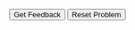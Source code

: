 <div id="sortableTrash" class="sortable-code"></div> 
<div id="sortable" class="sortable-code"></div> 
<div style="clear:both;"></div> 
<p> 
    <input id="feedbackLink" value="Get Feedback" type="button" /> 
    <input id="newInstanceLink" value="Reset Problem" type="button" /> 
</p> 
<script type="text/javascript"> 
(function(){
  var initial = "def read_grades(filename):\n" +
    "    data = {}\n" +
    "    try:\n" +
    "        with open(filename, &#039;r&#039;) as file:\n" +
    "            for line in file:\n" +
    "                line = line.strip()\n" +
    "                if not line or &quot;;&quot; not in line or &quot;:&quot; not in line:\n" +
    "                    continue\n" +
    "                student, rest = line.split(&quot;;&quot;)\n" +
    "                course, grade = rest.split(&quot;:&quot;)              \n" +
    "                if student not in data:\n" +
    "                    data[student] = {}                \n" +
    "                data[student][course] = grade\n" +
    "    except FileNotFoundError:\n" +
    "        print(f&quot;Error: The file {filename} was not found.&quot;)\n" +
    "    return data";
  var parsonsPuzzle = new ParsonsWidget({
    "sortableId": "sortable",
    "max_wrong_lines": 10,
    "grader": ParsonsWidget._graders.LineBasedGrader,
    "exec_limit": 2500,
    "can_indent": true,
    "x_indent": 50,
    "lang": "en",
    "show_feedback": true
  });
  parsonsPuzzle.init(initial);
  parsonsPuzzle.shuffleLines();
  $("#newInstanceLink").click(function(event){ 
      event.preventDefault(); 
      parsonsPuzzle.shuffleLines(); 
  }); 
  $("#feedbackLink").click(function(event){ 
      event.preventDefault(); 
      parsonsPuzzle.getFeedback(); 
  }); 
})(); 
</script>
